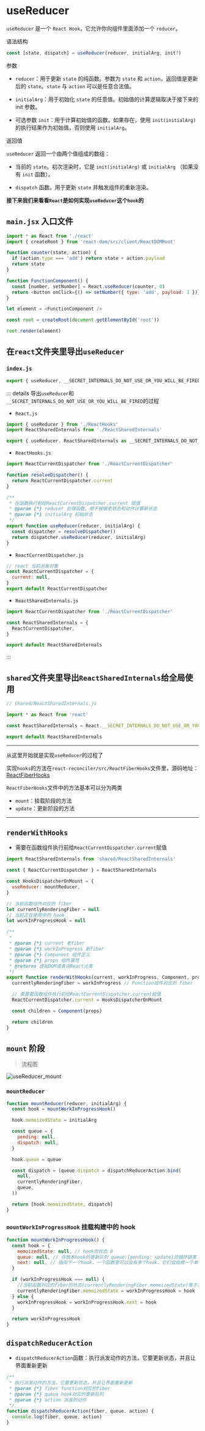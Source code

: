 # useReducer

`useReducer` 是一个 `React Hook`，它允许你向组件里面添加一个 `reducer`。

语法结构

```js
const [state, dispatch] = useReducer(reducer, initialArg, init?)
```

参数

- `reducer`：用于更新 `state` 的纯函数。参数为 `state` 和 `action`，返回值是更新后的 `state`。`state` 与 `action` 可以是任意合法值。

- `initialArg`：用于初始化 `state` 的任意值。初始值的计算逻辑取决于接下来的 init 参数。
- 可选参数 `init`：用于计算初始值的函数。如果存在，使用 `init(initialArg)` 的执行结果作为初始值，否则使用 `initialArg`。

返回值

`useReducer` 返回一个由两个值组成的数组：

- 当前的 `state`。初次渲染时，它是 `init(initialArg)` 或 `initialArg` （如果没有 `init` 函数）。

- `dispatch` 函数。用于更新 `state` 并触发组件的重新渲染。

**接下来我们来看看`React`是如何实现`useReducer`这个`hook`的**

## `main.jsx` 入口文件

```js {4-7,10,12-14}
import * as React from './react'
import { createRoot } from 'react-dom/src/client/ReactDOMRoot'

function counter(state, action) {
  if (action.type === 'add') return state + action.payload
  return state
}

function FunctionComponent() {
  const [number, setNumber] = React.useReducer(counter, 0)
  return <button onClick={() => setNumber({ type: 'add', payload: 1 })}>{number}</button>
}

let element = <FunctionComponent />

const root = createRoot(document.getElementById('root'))

root.render(element)
```

## 在`react`文件夹里导出`useReducer`

### `index.js`

```js
export { useReducer, __SECRET_INTERNALS_DO_NOT_USE_OR_YOU_WILL_BE_FIRED } from './src/React'
```

::: details 导出`useReducer`和`__SECRET_INTERNALS_DO_NOT_USE_OR_YOU_WILL_BE_FIRED`的过程

- `React.js`

```js
import { useReducer } from './ReactHooks'
import ReactSharedInternals from './ReactSharedInternals'

export { useReducer, ReactSharedInternals as __SECRET_INTERNALS_DO_NOT_USE_OR_YOU_WILL_BE_FIRED }
```

- `ReactHooks.js`

```js
import ReactCurrentDispatcher from './ReactCurrentDispatcher'

function resolveDispatcher() {
  return ReactCurrentDispatcher.current
}

/**
 * 在函数执行前给ReactCurrentDispatcher.current 赋值
 * @param {*} reducer 处理函数，用于根据老状态和动作计算新状态
 * @param {*} initialArg 初始状态
 */
export function useReducer(reducer, initialArg) {
  const dispatcher = resolveDispatcher()
  return dispatcher.useReducer(reducer, initialArg)
}
```

- `ReactCurrentDispatcher.js`

```js
// react 当前派发对象
const ReactCurrentDispatcher = {
  current: null,
}
export default ReactCurrentDispatcher
```

- `ReactSharedInternals.js`

```js
import ReactCurrentDispatcher from './ReactCurrentDispatcher'

const ReactSharedInternals = {
  ReactCurrentDispatcher,
}

export default ReactSharedInternals
```

:::

## `shared`文件夹里导出`ReactSharedInternals`给全局使用

```js
// shared/ReactSharedInternals.js

import * as React from 'react'

const ReactSharedInternals = React.__SECRET_INTERNALS_DO_NOT_USE_OR_YOU_WILL_BE_FIRED

export default ReactSharedInternals
```

---

从这里开始就是实现`useReducer`的过程了

实现`hooks`的方法在`react-reconciler/src/ReactFiberHooks`文件里，源码地址：[<u>ReactFiberHooks</u>](https://github.com/azzlzzxz/react-source-code/blob/main/packages/react-reconciler/src/ReactFiberHooks.js)

`ReactFiberHooks`文件中的方法基本可以分为两类

- `mount`：挂载阶段的方法
- `update`：更新阶段的方法

---

## `renderWithHooks`

- 需要在函数组件执行前给`ReactCurrentDispatcher.current`赋值

```js
import ReactSharedInternals from 'shared/ReactSharedInternals'

const { ReactCurrentDispatcher } = ReactSharedInternals

const HooksDispatcherOnMount = {
  useReducer: mountReducer,
}

// 当前函数组件对应的 fiber
let currentlyRenderingFiber = null
// 当前正在使用中的 hook
let workInProgressHook = null

/**
 *
 * @param {*} current 老fiber
 * @param {*} workInProgress 新fiber
 * @param {*} Component 组件定义
 * @param {*} props 组件属性
 * @returns 虚拟DOM或者说React元素
 */
export function renderWithHooks(current, workInProgress, Component, props) {
  currentlyRenderingFiber = workInProgress // Function组件对应的 fiber

  // 需要要函数组件执行前给ReactCurrentDispatcher.current赋值
  ReactCurrentDispatcher.current = HooksDispatcherOnMount

  const children = Component(props)

  return children
}
```

## `mount` 阶段

> 流程图

![useReducer_mount](https://steinsgate.oss-cn-hangzhou.aliyuncs.com/react/useReducer_mount.jpg)

### `mountReducer`

```js
function mountReducer(reducer, initialArg) {
  const hook = mountWorkInProgressHook()

  hook.memoizedState = initialArg

  const queue = {
    pending: null,
    dispatch: null,
  }

  hook.queue = queue

  const dispatch = (queue.dispatch = dispatchReducerAction.bind(
    null,
    currentlyRenderingFiber,
    queue,
  ))

  return [hook.memoizedState, dispatch]
}
```

### `mountWorkInProgressHook` 挂载构建中的 hook

```js
function mountWorkInProgressHook() {
  const hook = {
    memoizedState: null, // hook的状态 0
    queue: null, // 存放本hook的更新队列 queue:{pending: update}的循环链表
    next: null, // 指向下一个hook，一个函数里可以会有多个hook，它们会组成一个单向链表
  }

  if (workInProgressHook === null) {
    //当前函数对应的fiber的状态(currentlyRenderingFiber.memoizedState)等于第一个hook对象
    currentlyRenderingFiber.memoizedState = workInProgressHook = hook
  } else {
    workInProgressHook = workInProgressHook.next = hook
  }

  return workInProgressHook
}
```

## `dispatchReducerAction`

- `dispatchReducerAction`函数：执行派发动作的方法，它要更新状态，并且让界面重新更新

```js
/**
 * 执行派发动作的方法，它要更新状态，并且让界面重新更新
 * @param {*} fiber function对应的fiber
 * @param {*} queue hook对应的更新队列
 * @param {*} action 派发的动作
 */
function dispatchReducerAction(fiber, queue, action) {
  console.log(fiber, queue, action)
}
```
